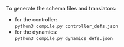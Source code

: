 To generate the schema files and translators:
- for the controller:   
`python3 compile.py controller_defs.json`
- for the dynamics:     
`python3 compile.py dynamics_defs.json`
